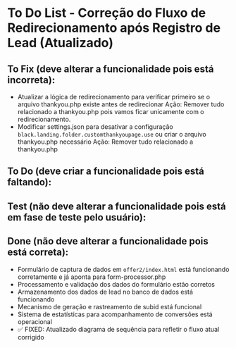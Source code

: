 # To Do List - Correção do Fluxo de Redirecionamento após Registro de Lead (Atualizado)

## To Fix (deve alterar a funcionalidade pois está incorreta):

-  Atualizar a lógica de redirecionamento para verificar primeiro se o arquivo thankyou.php existe antes de redirecionar
Ação: Remover tudo relacionado a thankyou.php pois vamos ficar unicamente com o redirecionamento.
-   Modificar settings.json para desativar a configuração `black.landing.folder.customthankyoupage.use` ou criar o arquivo thankyou.php necessário
Ação: Remover tudo relacionado a thankyou.php 

## To Do (deve criar a funcionalidade pois está faltando):

## Test (não deve alterar a funcionalidade pois está em fase de teste pelo usuário):


## Done (não deve alterar a funcionalidade pois está correta):
- Formulário de captura de dados em `offer2/index.html` está funcionando corretamente e já aponta para form-processor.php
- Processamento e validação dos dados do formulário estão corretos
- Armazenamento dos dados de lead no banco de dados está funcionando
- Mecanismo de geração e rastreamento de subid está funcional
- Sistema de estatísticas para acompanhamento de conversões está operacional
- ✅ FIXED: Atualizado diagrama de sequência para refletir o fluxo atual corrigido